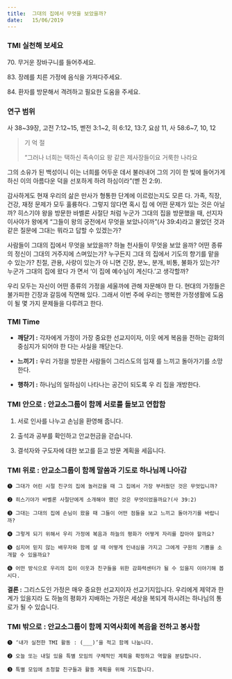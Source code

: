 ```yaml
---
title:  그대의 집에서 무엇을 보았을까?
date:   15/06/2019
---
```


### TMI 실천해 보세요

70\. 무거운 장바구니를 들어주세요.

83\. 장례를 치른 가정에 음식을 가져다주세요.

84\. 환자를 방문해서 격려하고 필요한 도움을 주세요.

### 연구 범위
사 38~39장, 고전 7:12~15, 벧전 3:1~2, 히 6:12, 13:7, 요삼 11, 사 58:6~7, 10, 12

> <p>기 억 절</p>
> “그러나 너희는 택하신 족속이요 왕 같은 제사장들이요 거룩한 나라요
  그의 소유가 된 백성이니 이는 너희를 어두운 데서 불러내어 그의 기이
  한 빛에 들어가게 하신 이의 아름다운 덕을 선포하게 하려 하심이라”(벧
  전 2:9).

감사하게도 현재 우리의 삶은 만사가 형통한 단계에 이르렀는지도 모른
다. 가족, 직장, 건강, 재정 문제가 모두 훌륭하다. 그렇지 않다면 혹시 집
에 어떤 문제가 있는 것은 아닐까? 히스기야 왕을 방문한 바벨론 사절단
처럼 누군가 그대의 집을 방문했을 때, 선지자 이사야가 왕에게 “그들이
왕의 궁전에서 무엇을 보았나이까”(사 39:4)라고 물었던 것과 같은 질문에
그대는 뭐라고 답할 수 있겠는가?

사람들이 그대의 집에서 무엇을 보았을까? 하늘 천사들이 무엇을 보았
을까? 어떤 종류의 정신이 그대의 거주지에 스며있는가? 누구든지 그대
의 집에서 기도의 향기를 맡을 수 있는가? 친절, 관용, 사랑이 있는가 아
니면 긴장, 분노, 분개, 비통, 불화가 있는가? 누군가 그대의 집에 왔다 가
면서 ‘이 집에 예수님이 계신다.’고 생각할까?

우리 모두는 자신이 어떤 종류의 가정을 세울까에 관해 자문해야 한
다. 현대의 가정들은 불가피한 긴장과 갈등에 직면해 있다. 그래서 이번
주에 우리는 행복한 가정생활에 도움이 될 몇 가지 문제들을 다루려고
한다.

### TMI Time

- **깨닫기 :** 각자에게 가정이 가장 중요한 선교지이자, 이웃
에게 복음을 전하는 감화의 중심지가 되어야 한
다는 사실을 깨닫는다.

- **느끼기 :** 우리 가정을 방문한 사람들이 그리스도의 임재
를 느끼고 돌아가기를 소망한다.

- **행하기 :** 하나님의 일하심이 나타나는 공간이 되도록 우
리 집을 개방한다.

### TMI 안으로 : 안교소그룹이 함께 서로를 돌보고 연합함

1. 서로 인사를 나누고
손님을 환영해 줍니다.

2. 출석과 공부를 확인하고
안교헌금을 걷습니다.

3. 결석자와 구도자에
대한 보고를 듣고
방문 계획을 세웁니다.

### TMI 위로 : 안교소그룹이 함께 말씀과 기도로 하나님께 나아감

`➊ 그대가 어린 시절 친구의 집에 놀러갔을 때 그 집에서 가장 부러웠던 것은 무엇입니까?`

`➋ 히스기야가 바벨론 사절단에게 소개해야 했던 것은 무엇이었을까요?(사 39:2)`

`➌ 그대는 그대의 집에 손님이 왔을 때 그들이 어떤 점들을 보고 느끼고 돌아가기를 바랍니까?`

`➍ 그렇게 되기 위해서 우리 가정에 복음과 하늘의 평화가 어떻게 자리를 잡아야 할까요?`

`➎ 심지어 믿지 않는 배우자와 함께 살 때 어떻게 인내심을 가지고 그에게 구원의 기쁨을 소개할 수
있을까요?`

`➏ 어떤 방식으로 우리의 집이 이웃과 친구들을 위한 감화력센터가 될 수 있을지 이야기해 봅시다.`

**결론 :** 그리스도인 가정은 매우 중요한 선교지이자 선교기지입니다. 우리에게 제약과 한계가 있을지라
도 하늘의 평화가 지배하는 가정은 세상을 복되게 하시려는 하나님의 통로가 될 수 있습니다.

### TMI 밖으로 : 안교소그룹이 함께 지역사회에 복음을 전하고 봉사함

`➊ ‘내가 실천한 TMI 활동 : (___)’을 적고 함께 나눕니다.`

`➋ 오늘 또는 내일 있을 특별 모임의 구체적인 계획을 확정하고 역할을 분담합니다.`

`➌ 특별 모임에 초청할 친구들과 활동 계획을 위해 기도합니다.`